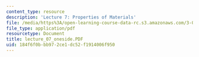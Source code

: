 ```yaml
---
content_type: resource
description: 'Lecture 7: Properties of Materials'
file: /media/https%3A/open-learning-course-data-rc.s3.amazonaws.com/3-00-thermodynamics-of-materials-fall-2002/184f6f0bbb972ce1dc52f1914006f950_lecture_07_oneside.PDF
file_type: application/pdf
resourcetype: Document
title: lecture_07_oneside.PDF
uid: 184f6f0b-bb97-2ce1-dc52-f1914006f950
---
```

